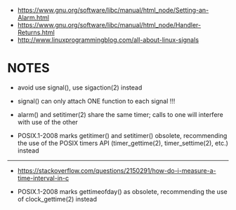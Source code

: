 * https://www.gnu.org/software/libc/manual/html_node/Setting-an-Alarm.html
* https://www.gnu.org/software/libc/manual/html_node/Handler-Returns.html
* http://www.linuxprogrammingblog.com/all-about-linux-signals


# NOTES
- avoid use signal(), use sigaction(2) instead
- signal() can only attach ONE function to each signal !!!


- alarm() and setitimer(2) share the same timer; calls to one will interfere with use of the other
- POSIX.1-2008 marks getitimer() and setitimer() obsolete, recommending the use of the POSIX timers API (timer_gettime(2), timer_settime(2), etc.) instead

---
* https://stackoverflow.com/questions/2150291/how-do-i-measure-a-time-interval-in-c

- POSIX.1-2008 marks gettimeofday() as obsolete, recommending the use of clock_gettime(2) instead
